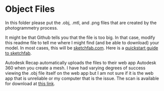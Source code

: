 # Object Files

In this folder please put the .obj, .mtl, and .png files that are created by the photogrammetry process.

It might be that Github tells you that the file is too big. In that case, modify this readme file to tell me where I might find (and be able to download) your model. In most cases, this will be [sketchfab.com](http://sketchfab.com). Here is a [quickstart guide to sketchfab](https://help.sketchfab.com/hc/en-us/articles/203994889-Quick-Start-Guide).


Autodesk Recap automatically uploads the files to their web app Autodesk 360 when you create a mesh. I have had varying degrees of success viewing the .obj file itself on the web app but I am not sure if it is the web app that is unreliable or my computer that is the issue. The scan is available for download at [this link](http://autode.sk/2nE4Apw).
